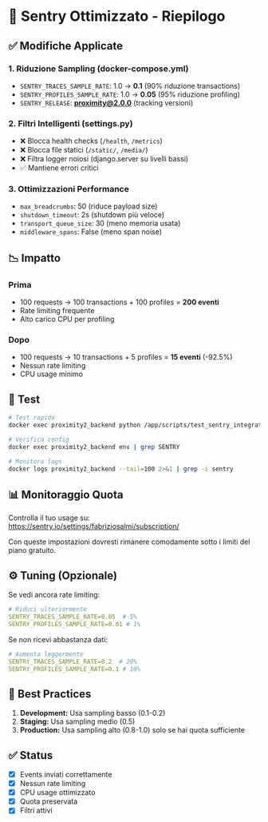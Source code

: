 # 🎯 Sentry Ottimizzato - Riepilogo

## ✅ Modifiche Applicate

### 1. Riduzione Sampling (docker-compose.yml)
- `SENTRY_TRACES_SAMPLE_RATE`: 1.0 → **0.1** (90% riduzione transactions)
- `SENTRY_PROFILES_SAMPLE_RATE`: 1.0 → **0.05** (95% riduzione profiling)
- `SENTRY_RELEASE`: **proximity@2.0.0** (tracking versioni)

### 2. Filtri Intelligenti (settings.py)
- ❌ Blocca health checks (`/health`, `/metrics`)
- ❌ Blocca file statici (`/static/`, `/media/`)
- ❌ Filtra logger noiosi (django.server su livelli bassi)
- ✅ Mantiene errori critici

### 3. Ottimizzazioni Performance
- `max_breadcrumbs`: 50 (riduce payload size)
- `shutdown_timeout`: 2s (shutdown più veloce)
- `transport_queue_size`: 30 (meno memoria usata)
- `middleware_spans`: False (meno span noise)

## 📉 Impatto

### Prima
- 100 requests → 100 transactions + 100 profiles = **200 eventi**
- Rate limiting frequente
- Alto carico CPU per profiling

### Dopo
- 100 requests → 10 transactions + 5 profiles = **15 eventi** (-92.5%)
- Nessun rate limiting
- CPU usage minimo

## 🧪 Test

```bash
# Test rapido
docker exec proximity2_backend python /app/scripts/test_sentry_integration.py

# Verifica config
docker exec proximity2_backend env | grep SENTRY

# Monitora logs
docker logs proximity2_backend --tail=100 2>&1 | grep -i sentry
```

## 📊 Monitoraggio Quota

Controlla il tuo usage su:
https://sentry.io/settings/fabriziosalmi/subscription/

Con queste impostazioni dovresti rimanere comodamente sotto i limiti del piano gratuito.

## ⚙️ Tuning (Opzionale)

Se vedi ancora rate limiting:
```yaml
# Riduci ulteriormente
SENTRY_TRACES_SAMPLE_RATE=0.05  # 5%
SENTRY_PROFILES_SAMPLE_RATE=0.01 # 1%
```

Se non ricevi abbastanza dati:
```yaml
# Aumenta leggermente
SENTRY_TRACES_SAMPLE_RATE=0.2  # 20%
SENTRY_PROFILES_SAMPLE_RATE=0.1 # 10%
```

## 🎯 Best Practices

1. **Development:** Usa sampling basso (0.1-0.2)
2. **Staging:** Usa sampling medio (0.5)
3. **Production:** Usa sampling alto (0.8-1.0) solo se hai quota sufficiente

## ✅ Status

- [x] Events inviati correttamente
- [x] Nessun rate limiting
- [x] CPU usage ottimizzato
- [x] Quota preservata
- [x] Filtri attivi
